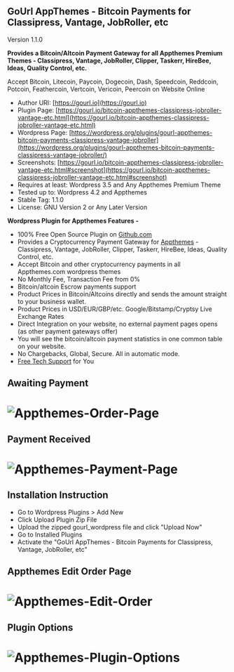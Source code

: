 
GoUrl AppThemes - Bitcoin Payments for Classipress, Vantage, JobRoller, etc
-----------------------------------------------------------

Version 1.1.0


**Provides a Bitcoin/Altcoin Payment Gateway for all Appthemes Premium Themes - Classipress, Vantage, JobRoller, Clipper, Taskerr, HireBee, Ideas, Quality Control, etc.**

Accept Bitcoin, Litecoin, Paycoin, Dogecoin, Dash, Speedcoin, Reddcoin, Potcoin, Feathercoin, Vertcoin, Vericoin, Peercoin on Website Online

* Author URI: [https://gourl.io](https://gourl.io)
* Plugin Page: [https://gourl.io/bitcoin-appthemes-classipress-jobroller-vantage-etc.html](https://gourl.io/bitcoin-appthemes-classipress-jobroller-vantage-etc.html)
* Wordpress Page: [https://wordpress.org/plugins/gourl-appthemes-bitcoin-payments-classipress-vantage-jobroller](https://wordpress.org/plugins/gourl-appthemes-bitcoin-payments-classipress-vantage-jobroller/)
* Screenshots: [https://gourl.io/bitcoin-appthemes-classipress-jobroller-vantage-etc.html#screenshot](https://gourl.io/bitcoin-appthemes-classipress-jobroller-vantage-etc.html#screenshot)
* Requires at least: Wordpress 3.5 and Any Appthemes Premium Theme
* Tested up to: Wordpress 4.2 and Appthemes
* Stable Tag: 1.1.0
* License: GNU Version 2 or Any Later Version


**Wordpress Plugin for Appthemes Features -**

* 100% Free Open Source Plugin on [Github.com](https://github.com/cryptoapi/Bitcoin-Payments-Appthemes)
* Provides a Cryptocurrency Payment Gateway for [Appthemes](http://www.appthemes.com/themes/) - Classipress, Vantage, JobRoller, Clipper, Taskerr, HireBee, Ideas, Quality Control, etc.
* Accept Bitcoin and other cryptocurrency payments in all Appthemes.com wordpress themes
* No Monthly Fee, Transaction Fee from 0%
* Bitcoin/altcoin Escrow payments support
* Product Prices in Bitcoin/Altcoins directly and sends the amount straight to your business wallet.
* Product Prices in USD/EUR/GBP/etc. Google/Bitstamp/Cryptsy Live Exchange Rates
* Direct Integration on your website, no external payment pages opens (as other payment gateways offer)
* You will see the bitcoin/altcoin payment statistics in one common table on your website. 
* No Chargebacks, Global, Secure. All in automatic mode.
* [Free Tech Support](https://gourl.io/view/contact/Contact_Us.html) for You


Awaiting Payment
----------------
# ![Appthemes-Order-Page](https://gourl.io/images/appthemes/screenshot-3.png)


Payment Received
----------------
# ![Appthemes-Payment-Page](https://gourl.io/images/appthemes/screenshot-4.png)




Installation Instruction
----------------
* Go to Wordpress Plugins > Add New
* Click Upload Plugin Zip File
* Upload the zipped gourl_wordpress file and click "Upload Now"
* Go to Installed Plugins
* Activate the "GoUrl AppThemes - Bitcoin Payments for Classipress, Vantage, JobRoller, etc"

  
  
  
Appthemes Edit Order Page
----------------
   
# ![Appthemes-Edit-Order](https://gourl.io/images/appthemes/screenshot-5.png)



Plugin Options
----------------

  
# ![Appthemes-Plugin-Options](https://gourl.io/images/appthemes/screenshot-1.png)       
 
      